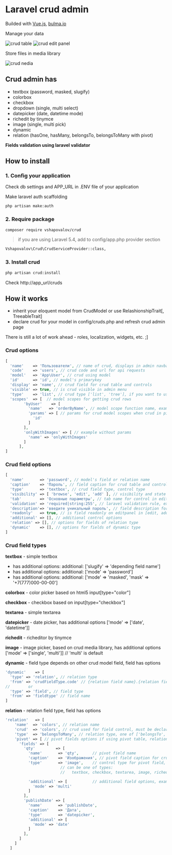 # Laravel crud admin

Builded with <a href="https://vuejs.org" target="_blank">Vue.js</a>, <a href="https://bulma.io" target="_blank">bulma.io</a>

Manage your data

![crud table](http://i58.photobucket.com/albums/g266/vshapovalov/crud-table_zpsdfpfsrq0.png)
![crud edit panel](http://i58.photobucket.com/albums/g266/vshapovalov/edit-panel_zpseslpfk7v.png)

Store files in media library

![crud nedia](http://i58.photobucket.com/albums/g266/vshapovalov/media-library_zpsposndcpx.png)

## Crud admin has
  
- textbox (password, masked, slugify)
- colorbox
- checkbox
- dropdown (single, multi select)
- datepicker (date, datetime mode)
- richedit by tinymce
- image (single, multi pick)
- dynamic
- relation (hasOne, hasMany, belongsTo, belongsToMany with pivot)

**Fields validation using laravel validator**


## How to install

### 1. Config your application

Check db settings and APP_URL in .ENV file of your application

Make laravel auth scaffolding
```bash
php artisan make:auth
```

### 2. Require package

```bash
composer require vshapovalov/crud
```

>if you are using Laravel 5.4, add to config/app.php provider section

```bash
Vshapovalov\Crud\CrudServiceProvider::class,
```

### 3. Install crud

```bash
php artisan crud:install
```

Check http://app_url/cruds

## How it works

- inherit your eloquent model from CrudModel or use RelashionshipTrait[, TreeableTrait]
- declare crud for your model in config/cruds.php and refresh crud admin page

There is still a lot of work ahead - roles, localization, widgets, etc. ;]

### Crud options

```php
[
  'name'    => 'Пользователи', // name of crud, displays in admin navbar
  'code'    => 'users', // crud code and url for api requests
  'model'   => 'App\User', // crud using model
  'id'      => 'id', // model's primarykey
  'display' => 'name', // crud field for crud table and controls
  'visible' => true, // is crud visible in admin menu
  'type'    => 'list', // crud type ['list', 'tree'], if you want to use tree type, then use Treeable trait for model
  'scopes'  => [  // model scopes for getting crud rows
        'byUser'    => [
          'name'   => 'orderByName', // model scope function name, example, orderByName for scopeOrderByName
          'params' => [ // params for crud model scopes when crud in pick mode on edit panel, resolved from root item, injected in scope
            'id'
          ]
        ],
        'onlyWithImages' => [ // example without params
          'name' => 'onlyWithImages'
        ]
      ],
]
```

### Crud field options

```php
[
  'name'       => 'password', // model's field or relation name
  'caption'    => 'Пароль', // field caption for crud table and control
  'type'       => 'textbox', // crud field type, control type
  'visibility' => [ 'browse', 'edit', 'add' ], // visibility and state of control in crud table and edit panel
  'tab'        => 'Основные параметры', // tab name for control in edit panel
  'validation' => 'required|string:255', // laravel validation rule, except relation field type
  'description'=> 'введите уникальный пароль', // field description for control label
  'readonly'   => true, // is field readonly on editpanel in [edit, add] states
  'additional' => [], // additional control options
  'relation' => [], // options for fields of relation type
  'dynamic'    => [], // options for fields of dynamic type
]
```

### Crud field types

**textbox** - simple textbox
- has additional options: additional: ['slugify' => 'depending field name']
- has additional options: additional: ['mode' => 'password']
- has additional options: additional: ['mode' => 'masked', 'mask' => '+7(777)000-00-00']

**colorbox** - color picker based on html5 input[type="color"]

**checkbox** - checkbox based on input[type="checkbox"]

**textarea** - simple textarea

**datepicker** - date picker, has additional options ['mode' => ['date', 'datetime']]

**richedit** - richeditor by tinymce

**image** - image picker, based on crud media library, has additional options ['mode' => ['single', 'multi']] // 'multi' is default

**dynamic** - field type depends on other crud model field, field has options

```php
'dynamic'    => [
  'type' => 'relation', // relation type
  'from' => 'crudFieldType.code' // {relation field name}.{relation field attribute}
//        or
  'type' => 'field', // field type
  'from' => 'fieldtype' // field name
]
```

**relation** - relation field type, field has options

```php
'relation'   => [
    'name'  => 'colors', // relation name
    'crud'  => 'colors', // crud used for field control, must be declared in crud config
    'type'  => 'belongsToMany', // relation type, one of ['belongsTo', 'belongsToMany', 'hasOne', 'hasMany']
    'pivot' => [ // pivot fields options if using pivot table, relation should have method ->withPivot([...])
      'fields' => [
        'qty'         => [
          'name'       => 'qty',      // pivot field name
          'caption'    => 'Изображения', // pivot field caption for crud table
          'type'       => 'image',    // control type for pivot field,
                        // can be one of types:
                        //   textbox, checkbox, textarea, image, richedit ... not relations, may be later

          'additional' => [           // additional field options, example for image field type
            'mode' => 'multi'
          ]
        ],
        'publishDate' => [
          'name'       => 'publishDate',
          'caption'    => 'Дата',
          'type'       => 'datepicker',
          'additional' => [
            'mode' => 'date'
          ]
        ],
      ]
    ]
  ]
```
